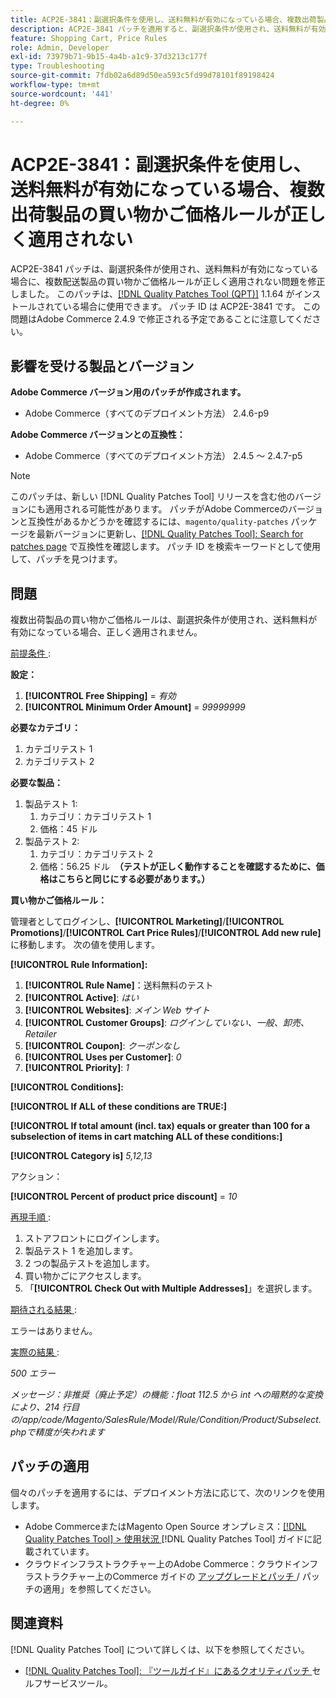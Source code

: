 ```yaml
---
title: ACP2E-3841：副選択条件を使用し、送料無料が有効になっている場合、複数出荷製品の買い物かご価格ルールが正しく適用されない
description: ACP2E-3841 パッチを適用すると、副選択条件が使用され、送料無料が有効になっている場合に、複数配送商品の買い物かご価格ルールが正しく適用されないAdobe Commerceの問題を修正できます。
feature: Shopping Cart, Price Rules
role: Admin, Developer
exl-id: 73979b71-9b15-4a4b-a1c9-37d3213c177f
type: Troubleshooting
source-git-commit: 7fdb02a6d89d50ea593c5fd99d78101f89198424
workflow-type: tm+mt
source-wordcount: '441'
ht-degree: 0%

---
```


# ACP2E-3841：副選択条件を使用し、送料無料が有効になっている場合、複数出荷製品の買い物かご価格ルールが正しく適用されない

ACP2E-3841 パッチは、副選択条件が使用され、送料無料が有効になっている場合に、複数配送製品の買い物かご価格ルールが正しく適用されない問題を修正しました。 このパッチは、[[!DNL Quality Patches Tool (QPT)]](/help/tools/quality-patches-tool/quality-patches-tool-to-self-serve-quality-patches.md) 1.1.64 がインストールされている場合に使用できます。 パッチ ID は ACP2E-3841 です。 この問題はAdobe Commerce 2.4.9 で修正される予定であることに注意してください。

## 影響を受ける製品とバージョン

**Adobe Commerce バージョン用のパッチが作成されます。**

* Adobe Commerce（すべてのデプロイメント方法） 2.4.6-p9

**Adobe Commerce バージョンとの互換性：**

* Adobe Commerce（すべてのデプロイメント方法） 2.4.5 ～ 2.4.7-p5

>[!NOTE]
>
>このパッチは、新しい [!DNL Quality Patches Tool] リリースを含む他のバージョンにも適用される可能性があります。 パッチがAdobe Commerceのバージョンと互換性があるかどうかを確認するには、`magento/quality-patches` パッケージを最新バージョンに更新し、[[!DNL Quality Patches Tool]: Search for patches page](https://experienceleague.adobe.com/tools/commerce-quality-patches/index.html) で互換性を確認します。 パッチ ID を検索キーワードとして使用して、パッチを見つけます。

## 問題

複数出荷製品の買い物かご価格ルールは、副選択条件が使用され、送料無料が有効になっている場合、正しく適用されません。

<u> 前提条件 </u>:

**設定：**
1. **[!UICONTROL Free Shipping]** = *有効*
1. **[!UICONTROL Minimum Order Amount]** = *99999999*

**必要なカテゴリ：**
1. カテゴリテスト 1
1. カテゴリテスト 2

**必要な製品：**
1. 製品テスト 1:
   1. カテゴリ：カテゴリテスト 1
   1. 価格：45 ドル
1. 製品テスト 2:
   1. カテゴリ：カテゴリテスト 2
   1. 価格：56.25 ドル 
      **（テストが正しく動作することを確認するために、価格はこちらと同じにする必要があります。）**

**買い物かご価格ルール：**

管理者としてログインし、**[!UICONTROL Marketing]**/**[!UICONTROL Promotions]**/**[!UICONTROL Cart Price Rules]**/**[!UICONTROL Add new rule]** に移動します。 次の値を使用します。

**[!UICONTROL Rule Information]:**
1. **[!UICONTROL Rule Name]**：送料無料のテスト
1. **[!UICONTROL Active]**: *はい*
1. **[!UICONTROL Websites]**: *メイン Web サイト*
1. **[!UICONTROL Customer Groups]**: *ログインしていない、一般、卸売、Retailer*
1. **[!UICONTROL Coupon]**: *クーポンなし*
1. **[!UICONTROL Uses per Customer]**: *0*
1. **[!UICONTROL Priority]**: *1*

**[!UICONTROL Conditions]:**

**[!UICONTROL If ALL of these conditions are TRUE:]**


**[!UICONTROL If total amount (incl. tax) equals or greater than 100 for a subselection of items in cart matching ALL of these conditions:]**


**[!UICONTROL Category is]** *5,12,13*

アクション：

**[!UICONTROL Percent of product price discount]** = *10*

<u> 再現手順 </u>:

1. ストアフロントにログインします。
2. 製品テスト 1 を追加します。
3. 2 つの製品テストを追加します。
4. 買い物かごにアクセスします。
5. 「**[!UICONTROL Check Out with Multiple Addresses]**」を選択します。

<u> 期待される結果 </u>:

エラーはありません。

<u> 実際の結果 </u>:

*500 エラー*

*メッセージ：非推奨（廃止予定）の機能：float 112.5 から int への暗黙的な変換により、214 行目の/app/code/Magento/SalesRule/Model/Rule/Condition/Product/Subselect.phpで精度が失われます*

## パッチの適用

個々のパッチを適用するには、デプロイメント方法に応じて、次のリンクを使用します。

* Adobe CommerceまたはMagento Open Source オンプレミス：[[!DNL Quality Patches Tool] > 使用状況 ](/help/tools/quality-patches-tool/usage.md) [!DNL Quality Patches Tool] ガイドに記載されています。
* クラウドインフラストラクチャー上のAdobe Commerce：クラウドインフラストラクチャー上のCommerce ガイドの [ アップグレードとパッチ ](https://experienceleague.adobe.com/docs/commerce-cloud-service/user-guide/develop/upgrade/apply-patches.html)/ パッチの適用」を参照してください。

## 関連資料

[!DNL Quality Patches Tool] について詳しくは、以下を参照してください。

* [[!DNL Quality Patches Tool]: 『ツールガイド』にあるクオリティパッチ ](/help/tools/quality-patches-tool/quality-patches-tool-to-self-serve-quality-patches.md) セルフサービスツール。
